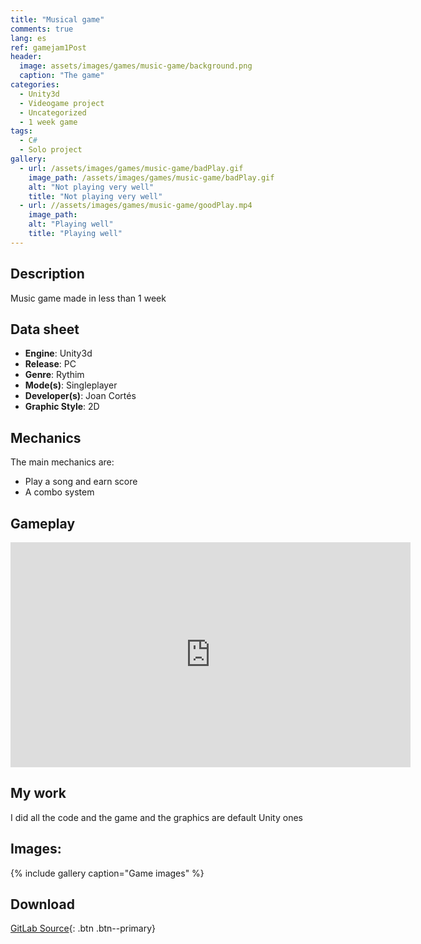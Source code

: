 ```yaml
---
title: "Musical game"
comments: true
lang: es
ref: gamejam1Post
header:
  image: assets/images/games/music-game/background.png
  caption: "The game"
categories:
  - Unity3d
  - Videogame project
  - Uncategorized
  - 1 week game
tags:
  - C#
  - Solo project
gallery:
  - url: /assets/images/games/music-game/badPlay.gif
    image_path: /assets/images/games/music-game/badPlay.gif
    alt: "Not playing very well"
    title: "Not playing very well"
  - url: //assets/images/games/music-game/goodPlay.mp4
    image_path: 
    alt: "Playing well"
    title: "Playing well"
---
```

## Description
Music game made in less than 1 week

## Data sheet
* **Engine**: Unity3d
* **Release**: PC
* **Genre**: Rythim
* **Mode(s)**: Singleplayer
* **Developer(s)**: Joan Cortés 
* **Graphic Style**: 2D
## Mechanics
The main mechanics are:
* Play a song and earn score
* A combo system
## Gameplay 
<iframe width="640" height="360" src="https://drive.google.com/file/d/1pIRTbpWstjJ8MoKduW5ypt_UIMwg-sko/preview?usp=sharing" frameborder="0" allowfullscreen></iframe>

## My work
I did all the code and the game and the graphics are default Unity ones
## Images:
{% include gallery caption="Game images" %}

## Download
[GitLab Source](https://gitlab.com/EvilHack/GuitarHeroTest){: .btn .btn--primary} 
  
